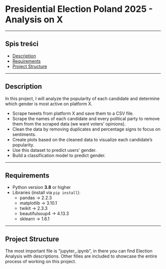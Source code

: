 # Presidential Election Poland 2025 - Analysis on X

---


## Spis treści

- [Description](#description) 
- [Requirements](#requirements)
- [Project Structure](#project_structure)
  
---

## Description

In this project, I will analyze the popularity of each candidate and determine which gender is most active on platform X.

* Scrape tweets from platform X and save them to a CSV file.
* Scrape the names of each candidate and every political party to remove them from the scraped data (we want voters’ opinions).
* Clean the data by removing duplicates and percentage signs to focus on sentiments.
* Create plots based on the cleaned data to visualize each candidate’s popularity.
* Use this dataset to predict users’ gender.
* Build a classification model to predict gender.


---

## Requirements

- Python version **3.8** or higher
- Libraries (install via `pip install`):
  - pandas → 2.2.3
  - matplotlib → 3.10.1
  - twikit → 2.3.3
  - beautifulsoup4 → 4.13.3
  - sklearn → 1.6.1
 
---

## Project Structure

The most important file is "jupyter_.ipynb", in there you can find Election Analysis with descriptions.
Other filles are included to showcase the entire process of working on this project.


